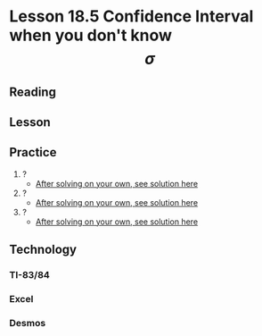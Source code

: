 <head>
<title>18.5 Confidence Intervals when you don't know the population standard deviation</title>
<script src="https://polyfill.io/v3/polyfill.min.js?features=es6"></script>
<script id="MathJax-script" async src="https://cdn.jsdelivr.net/npm/mathjax@3/es5/tex-mml-chtml.js"></script>
</head>

# Lesson 18.5 Confidence Interval when you don't know $$\sigma$$
## Reading



## Lesson



## Practice
1. ?
    * [After solving on your own, see solution here](Solutions/18_5_Solution1.md)
2. ?
    * [After solving on your own, see solution here](Solutions/18_5_Solution2.md)
3. ?
    * [After solving on your own, see solution here](Solutions/18_5_Solution3.md)

## Technology
### TI-83/84
### Excel
### Desmos